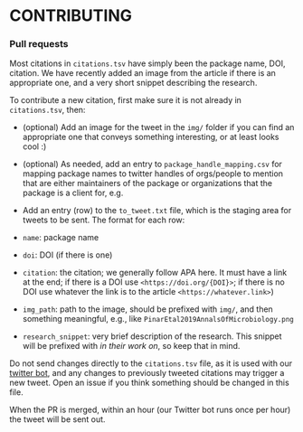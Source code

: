 # CONTRIBUTING #

### Pull requests

Most citations in `citations.tsv` have simply been the package name, DOI, citation. We have recently added an image from the article if there is an appropriate one, and a very short snippet describing the research.

To contribute a new citation, first make sure it is not already in `citations.tsv`, then:

- (optional) Add an image for the tweet in the `img/` folder if you can find an appropriate one that conveys something interesting, or at least looks cool :)
- (optional) As needed, add an entry to `package_handle_mapping.csv` for mapping package names to twitter handles of orgs/people to mention that are either maintainers of the package or organizations that the package is a client for, e.g.
- Add an entry (row) to the `to_tweet.txt` file, which is the staging area for tweets to be sent. The format for each row:

- `name`: package name
- `doi`: DOI (if there is one)
- `citation`: the citation; we generally follow APA here. It must have a link at the end; if there is a DOI use `<https://doi.org/{DOI}>`; if there is no DOI use whatever the link is to the article `<https://whatever.link>`)
- `img_path`: path to the image, should be prefixed with `img/`, and then something meaningful, e.g., like `PinarEtal2019AnnalsOfMicrobiology.png`
- `research_snippet`: very brief description of the research. This snippet will be prefixed with _in their work on_, so keep that in mind.

Do not send changes directly to the `citations.tsv` file, as it is used with our [twitter bot](https://twitter.com/rocitations), and any changes to previously tweeted citations may trigger a new tweet. Open an issue if you think something should be changed in this file.

When the PR is merged, within an hour (our Twitter bot runs once per hour) the tweet will be sent out.
